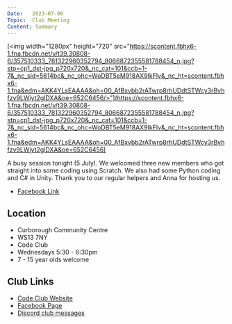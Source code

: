 ```yaml
---
Date:   2023-07-06
Topic:  Club Meeting
Content: Summary
---
```

[<img width="1280px" height="720" src="https://scontent.fbhx6-1.fna.fbcdn.net/v/t39.30808-6/357510333_781322960352794_8066872355581788454_n.jpg?stp=cp1_dst-jpg_p720x720&_nc_cat=101&ccb=1-7&_nc_sid=5614bc&_nc_ohc=WoDBT5eM918AX9IkFlv&_nc_ht=scontent.fbhx6-1.fna&edm=AKK4YLsEAAAA&oh=00_AfBxvbb2rATwrp8rhUDdtSTWcy3rBvhfzv9LWiyt2glDXA&oe=652C6456/>"](https://scontent.fbhx6-1.fna.fbcdn.net/v/t39.30808-6/357510333_781322960352794_8066872355581788454_n.jpg?stp=cp1_dst-jpg_p720x720&_nc_cat=101&ccb=1-7&_nc_sid=5614bc&_nc_ohc=WoDBT5eM918AX9IkFlv&_nc_ht=scontent.fbhx6-1.fna&edm=AKK4YLsEAAAA&oh=00_AfBxvbb2rATwrp8rhUDdtSTWcy3rBvhfzv9LWiyt2glDXA&oe=652C6456)

A busy session tonight (5 July). We welcomed three new members who got straight into some coding using Scratch. We also had some Python coding and C# in Unity. Thank you to our regular helpers and Anna for hosting us.

* [Facebook Link](https://www.facebook.com/720665616418529/posts/781322910352799)

## Location

* Curborough Community Centre
* WS13 7NY
* Code Club
* Wednesdays 5:30 - 6:30pm
* 7 - 15 year olds welcome

## Club Links

* [Code Club Website](https://lichfield-code-club.github.io/)
* [Facebook Page](https://www.facebook.com/LichfieldCoders)
* [Discord club messages](https://discord.gg/szz6xGK)
